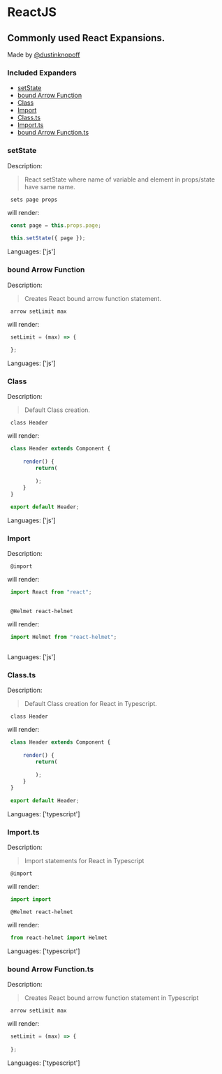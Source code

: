 # ReactJS

## Commonly used React Expansions.

Made by [@dustinknopoff](https://dustinknopoff.me)


### Included Expanders

- [setState](#setstate)
- [bound Arrow Function](#bound-arrow-function)
- [Class](#class)
- [Import](#import)
- [Class.ts](#class.ts)
- [Import.ts](#import.ts)
- [bound Arrow Function.ts](#bound-arrow-function.ts)

### setState

Description:

> React setState where name of variable and element in props/state have same name.

` sets page props`

will render:


```js
 const page = this.props.page;
 
 this.setState({ page });
```

Languages: ['js']



### bound Arrow Function

Description:

> Creates React bound arrow function statement.

` arrow setLimit max`

will render:


```js
 setLimit = (max) => {
     
 };
```

Languages: ['js']



### Class

Description:

> Default Class creation.

` class Header`

will render:


```js
 class Header extends Component {
     
     render() {
         return(
             
         );
     }
 }
 
 export default Header;
```

Languages: ['js']



### Import

Description:

` @import`

will render:


```js
 import React from "react";
 
```

` @Helmet react-helmet`

will render:


```js
 import Helmet from "react-helmet";
 
```

Languages: ['js']



### Class.ts

Description:

> Default Class creation for React in Typescript.

` class Header`

will render:


```typescript
 class Header extends Component {
     
     render() {
         return(
             
         );
     }
 }
 
 export default Header;
```

Languages: ['typescript']



### Import.ts

Description:

> Import statements for React in Typescript

` @import`

will render:


```typescript
 import import
```

` @Helmet react-helmet`

will render:


```typescript
 from react-helmet import Helmet
```

Languages: ['typescript']



### bound Arrow Function.ts

Description:

> Creates React bound arrow function statement in Typescript

` arrow setLimit max`

will render:


```typescript
 setLimit = (max) => {
     
 };
```

Languages: ['typescript']



